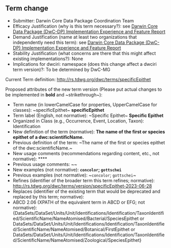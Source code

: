 ## Term change

* Submitter: Darwin Core Data Package Coordination Team
* Efficacy Justification (why is this term necessary?): see [Darwin Core Data Package (DwC-DP) Implementation Experience and Feature Report](https://gbif.github.io/dwc-dp/docs/dwc_dp_implementation_feature_reports.pdf)
* Demand Justification (name at least two organizations that independently need this term): see [Darwin Core Data Package (DwC-DP) Implementation Experience and Feature Report](https://gbif.github.io/dwc-dp/docs/dwc_dp_implementation_feature_reports.pdf)
* Stability Justification (what concerns are there that this might affect existing implementations?): None
* Implications for dwciri: namespace (does this change affect a dwciri term version)?: To be determined by DwC-MG

Current Term definition: http://rs.tdwg.org/dwc/terms/specificEpithet

Proposed attributes of the new term version (Please put actual changes to be implemented in **bold** and ~strikethrough~):

* Term name (in lowerCamelCase for properties, UpperCamelCase for classes): ~specificEpithet~ **specificEpithet**
* Term label (English, not normative): ~Specific Epithet~ **Specific Epithet**
* Organized in Class (e.g., Occurrence, Event, Location, Taxon): Identification
* New definition of the term (normative): **The name of the first or species epithet of a dwc:scientificName.**
* Previous definition of the term: ~The name of the first or species epithet of the dwc:scientificName.~
* New usage comments (recommendations regarding content, etc., not normative): **** 
* Previous usage comments: ~~
* New examples (not normative): **`concolor`; `gottschei`**
* Previous examples (not normative): ~`concolor`; `gottschei`~
* Refines (identifier of the broader term this term refines; normative): http://rs.tdwg.org/dwc/terms/version/specificEpithet-2023-06-28
* Replaces (identifier of the existing term that would be deprecated and replaced by this term; normative): 
* ABCD 2.06 (XPATH of the equivalent term in ABCD or EFG; not normative): {DataSets/DataSet/Units/Unit/Identifications/Identification/TaxonIdentified/ScientificName/NameAtomised/Bacterial/SpeciesEpithet or DataSets/DataSet/Units/Unit/Identifications/Identification/TaxonIdentified/ScientificName/NameAtomised/Botanical/FirstEpithet or DataSets/DataSet/Units/Unit/Identifications/Identification/TaxonIdentified/ScientificName/NameAtomised/Zoological/SpeciesEpithet}
